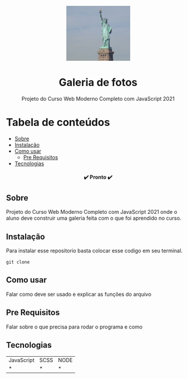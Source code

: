 <p align="center">
  <a href="https://unform.dev">
    <img src="img/Logo.png" height="150" width="175" alt="Unform" />
  </a>
</p>
<h1 align="center">Galeria de fotos</h1> 

<p align="center">Projeto do Curso Web Moderno Completo com JavaScript 2021</p>

Tabela de conteúdos
=================
<!--ts-->
   * [Sobre](#Sobre)
   * [Instalação](#Instalação)
   * [Como usar](#como-usar)
      * [Pre Requisitos](#pre-requisitos)
   * [Tecnologias](#tecnologias)
<!--te-->

<h4 align="center"> 
      	✔️  Pronto  ✔️
</h4>

## Sobre

Projeto do Curso Web Moderno Completo com JavaScript 2021 onde o aluno deve construir uma galeria feita com o que foi aprendido no curso.

## Instalação

Para instalar esse repositorio basta colocar esse codigo em seu terminal.

    git clone 

## Como usar

Falar como deve ser usado e explicar as funções do arquivo

## Pre Requisitos

Falar sobre o que precisa para rodar o programa e como

## Tecnologias

<table>
    <tr>
    <td>JavaScript</td>
    <td>SCSS</td>
    <td>NODE</td>
    </tr>
    <tr>
    <td>*</td>
    <td>*</td>
    <td>*</td>
    </tr>
</table>